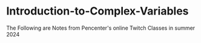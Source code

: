 # Introduction-to-Complex-Variables


The Following are Notes from Pencenter's online Twitch Classes in summer 2024

